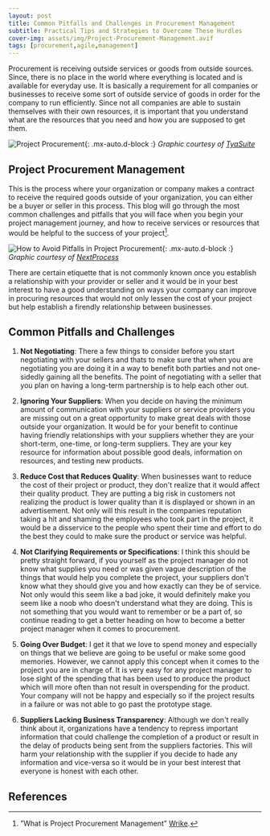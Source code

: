 ```yaml
---
layout: post
title: Common Pitfalls and Challenges in Procurement Management
subtitle: Practical Tips and Strategies to Overcome These Hurdles
cover-img: assets/img/Project-Procurement-Management.avif
tags: [procurement,agile,management]
---
```


Procurement is receiving outside services or goods from outside sources. Since, there is no place in the world where everything is located and is available for everyday use. It is basically a requirement for all companies or businesses to receive some sort of outside service of goods in order for the company to run efficiently. Since not all companies are able to sustain themselves with their own resources, it is important that you understand what are the resources that you need and how you are supposed to get them.

![Project Procurement](/agile-blog/assets/img/procurement-challenges.jpg){: .mx-auto.d-block :}
*Graphic courtesy of [TyaSuite](https://www.tyasuite.com/blog/post/common-procurement-challenges)*

## Project Procurement Management

This is the process where your organization or company makes a contract to receive the required goods outside of your organization, you can either be a buyer or seller in this process. This blog will go through the most common challenges and pitfalls that you will face when you begin your project management journey, and how to receive services or resources that would be helpful to the success of your project[^1].

![How to Avoid Pitfalls in Project Procurement](/agile-blog/assets/img/How-To-Avoid-The-10-Most-Common-Procurement-Mistakes.jpg){: .mx-auto.d-block :}
*Graphic courtesy of [NextProcess](https://www.nextprocess.com/procurement-solutions/common-procurement-mistakes-and-how-to-avoid-them/)*

There are certain etiquette that is not commonly known once you establish a relationship with your provider or seller and it would be in your best interest to have a good understanding on ways your company can improve in procuring resources that would not only lessen the cost of your project but help establish a firendly relationship between businesses.

## Common Pitfalls and Challenges

1. **Not Negotiating**: There a few things to consider before you start negotiating with your sellers and thats to make sure that when you are negotiating you are doing it in a way to benefit both parties and not one-sidedly gaining all the benefits. The point of negotiating with a seller that you plan on having a long-term partnership is to help each other out. 

2. **Ignoring Your Suppliers**: When you decide on having the minimum amount of communication with your suppliers or service providers you are missing out on a great opportunity to make great deals with those outside your organization. It would be for your benefit to continue having friendly relationships with your suppliers whether they are your short-term, one-time, or long-term suppliers. They are your key resource for information about possible good deals, information on resources, and testing new products.

3. **Reduce Cost that Reduces Quality**: When businesses want to reduce the cost of their project or product, they don't realize that it would affect their quality product. They are putting a big risk in customers not realizing the product is lower quality than it is displayed or shown in an advertisement. Not only will this result in the companies reputation taking a hit and shaming the employees who took part in the project, it would be a disservice to the people who spent their time and effort to do the best they could to make sure the product or service was helpful.

4. **Not Clarifying Requirements or Specifications**: I think this should be pretty straight forward, if you yourself as the project manager do not know what supplies you need or was given vague description of the things that would help you complete the project, your suppliers don't know what they should give you and how exactly can they be of service. Not only would this seem like a bad joke, it would definitely make you seem like a noob who doesn't understand what they are doing. This is not something that you would want to remember or be a part of, so continue reading to get a better heading on how to become a better project manager when it comes to procurement.

5. **Going Over Budget**: I get it that we love to spend money and especially on things that we believe are going to be useful or make some good memories. However, we cannot apply this concept when it comes to the project you are in charge of. It is very easy for any project manager to lose sight of the spending that has been used to produce the product which will more often than not result in overspending for the product. Your company will not be happy and especially so if the project results in a failure or was not able to go past the prototype stage.

6. **Suppliers Lacking Business Transparency**: Although we don't really think about it, organizations have a tendency to repress important information that could challenge the completion of a product or result in the delay of products being sent from the suppliers factories. This will harm your relationship with the supplier if you decide to hade any information and vice-versa so it would be in your best interest that everyone is honest with each other. 

## References

[^1]:”What is Project Procurement Management” [Wrike](https://www.wrike.com/project-management-guide/faq/what-is-project-procurement-management/).
[^2]: "Top 10 Common Procurement Challenges and How to Solve Them"[TyaSuite](https://www.tyasuite.com/blog/post/common-procurement-challenges).
[^3]: "10 Most Costly Procurement Mistakes and How to Avoid Them"[NextProcess](https://www.nextprocess.com/procurement-solutions/common-procurement-mistakes-and-how-to-avoid-them/).
